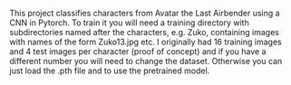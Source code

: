 This project classifies characters from Avatar the Last Airbender using a CNN in Pytorch.
To train it you will need a training directory with subdirectories
named after the characters, e.g. Zuko, containing images with names of the form Zuko13.jpg etc. I originally had 16 training images and 4 test images per character (proof of concept) and if you have a different number you will need to change the dataset. Otherwise you can just load the .pth file and to use the pretrained model.  
 
